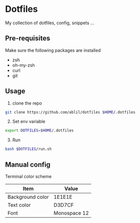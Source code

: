 # Dotfiles
My collection of dotfiles, config, snippets ...

## Pre-requisites
Make sure the following packages are installed
* zsh
* oh-my-zsh
* curl
* git

## Usage

1. clone the repo
```sh
git clone https://github.com/ablil/dotfiles $HOME/.dotfiles
```
2. Set env variable
```sh
export DOTFILES=$HOME/.dotfiles
```

3. Run 
```sh
bash $DOTFILES/run.sh
```

## Manual config

Terminal color scheme

| Item             | Value        |
| ---------------- | ------------ |
| Background color | 1E1E1E       |
| Text color       | D3D7CF       |
| Font             | Monospace 12 |
